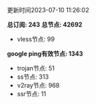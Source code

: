 更新时间2023-07-10 11:26:02

**总订阅: 243**
**总节点: 42692**
- vless节点: 99

**google ping有效节点: 1343**
- trojan节点: 51
- ss节点: 313
- v2ray节点: 968
- ssr节点: 11
